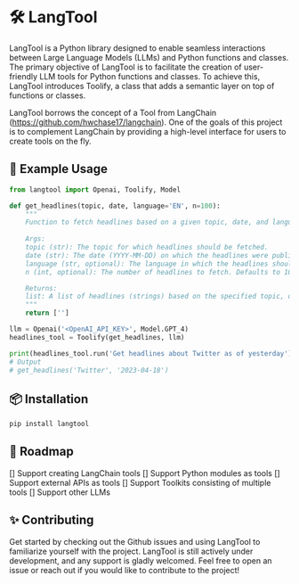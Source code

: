 # 🛠️ LangTool

LangTool is a Python library designed to enable seamless interactions between Large Language Models (LLMs) and Python functions and classes. The primary objective of LangTool is to facilitate the creation of user-friendly LLM tools for Python functions and classes. To achieve this, LangTool introduces Toolify, a class that adds a semantic layer on top of functions or classes.

LangTool borrows the concept of a Tool from LangChain (https://github.com/hwchase17/langchain). One of the goals of this project is to complement LangChain by providing a high-level interface for users to create tools on the fly.

## 📝 Example Usage

``` python
from langtool import Openai, Toolify, Model

def get_headlines(topic, date, language='EN', n=100):
    """
    Function to fetch headlines based on a given topic, date, and language.
    
    Args:
    topic (str): The topic for which headlines should be fetched.
    date (str): The date (YYYY-MM-DD) on which the headlines were published.
    language (str, optional): The language in which the headlines should be returned. Defaults to 'EN' (English).
    n (int, optional): The number of headlines to fetch. Defaults to 100.

    Returns:
    list: A list of headlines (strings) based on the specified topic, date, and language.
    """
    return ['']

llm = Openai('<OpenAI_API_KEY>', Model.GPT_4)
headlines_tool = Toolify(get_headlines, llm)

print(headlines_tool.run('Get headlines about Twitter as of yesterday'))
# Output 
# get_headlines('Twitter', '2023-04-18') 
```

## 📦 Installation

```python
pip install langtool
```

## 📍 Roadmap

[] Support creating LangChain tools
[] Support Python modules as tools
[] Support external APIs as tools
[] Support Toolkits consisting of multiple tools
[] Support other LLMs

## ✨ Contributing

Get started by checking out the Github issues and using LangTool to familiarize yourself with the project. LangTool is still actively under development, and any support is gladly welcomed.
Feel free to open an issue or reach out if you would like to contribute to the project!
